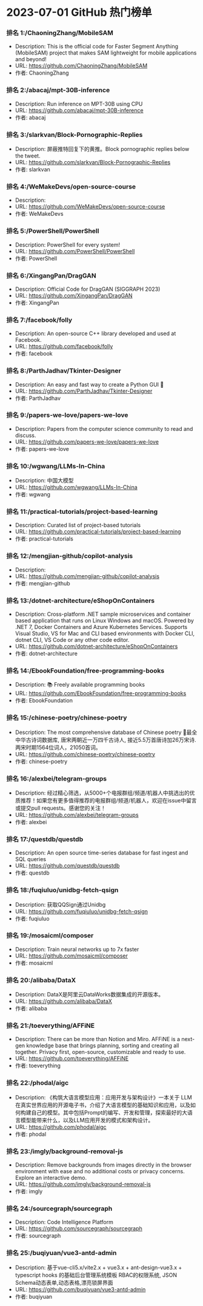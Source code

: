 # 2023-07-01 GitHub 热门榜单


### 排名 1:/ChaoningZhang/MobileSAM
- Description: This is the official code for Faster Segment Anything (MobileSAM) project that makes SAM lightweight for mobile applications and beyond!
- URL: https://github.com/ChaoningZhang/MobileSAM
- 作者: ChaoningZhang 

### 排名 2:/abacaj/mpt-30B-inference
- Description: Run inference on MPT-30B using CPU
- URL: https://github.com/abacaj/mpt-30B-inference
- 作者: abacaj 

### 排名 3:/slarkvan/Block-Pornographic-Replies
- Description: 屏蔽推特回复下的黄推。Block pornographic replies below the tweet.
- URL: https://github.com/slarkvan/Block-Pornographic-Replies
- 作者: slarkvan 

### 排名 4:/WeMakeDevs/open-source-course
- Description: 
- URL: https://github.com/WeMakeDevs/open-source-course
- 作者: WeMakeDevs 

### 排名 5:/PowerShell/PowerShell
- Description: PowerShell for every system!
- URL: https://github.com/PowerShell/PowerShell
- 作者: PowerShell 

### 排名 6:/XingangPan/DragGAN
- Description: Official Code for DragGAN (SIGGRAPH 2023)
- URL: https://github.com/XingangPan/DragGAN
- 作者: XingangPan 

### 排名 7:/facebook/folly
- Description: An open-source C++ library developed and used at Facebook.
- URL: https://github.com/facebook/folly
- 作者: facebook 

### 排名 8:/ParthJadhav/Tkinter-Designer
- Description: An easy and fast way to create a Python GUI 🐍
- URL: https://github.com/ParthJadhav/Tkinter-Designer
- 作者: ParthJadhav 

### 排名 9:/papers-we-love/papers-we-love
- Description: Papers from the computer science community to read and discuss.
- URL: https://github.com/papers-we-love/papers-we-love
- 作者: papers-we-love 

### 排名 10:/wgwang/LLMs-In-China
- Description: 中国大模型
- URL: https://github.com/wgwang/LLMs-In-China
- 作者: wgwang 

### 排名 11:/practical-tutorials/project-based-learning
- Description: Curated list of project-based tutorials
- URL: https://github.com/practical-tutorials/project-based-learning
- 作者: practical-tutorials 

### 排名 12:/mengjian-github/copilot-analysis
- Description: 
- URL: https://github.com/mengjian-github/copilot-analysis
- 作者: mengjian-github 

### 排名 13:/dotnet-architecture/eShopOnContainers
- Description: Cross-platform .NET sample microservices and container based application that runs on Linux Windows and macOS. Powered by .NET 7, Docker Containers and Azure Kubernetes Services. Supports Visual Studio, VS for Mac and CLI based environments with Docker CLI, dotnet CLI, VS Code or any other code editor.
- URL: https://github.com/dotnet-architecture/eShopOnContainers
- 作者: dotnet-architecture 

### 排名 14:/EbookFoundation/free-programming-books
- Description: 📚 Freely available programming books
- URL: https://github.com/EbookFoundation/free-programming-books
- 作者: EbookFoundation 

### 排名 15:/chinese-poetry/chinese-poetry
- Description: The most comprehensive database of Chinese poetry 🧶最全中华古诗词数据库, 唐宋两朝近一万四千古诗人, 接近5.5万首唐诗加26万宋诗. 两宋时期1564位词人，21050首词。
- URL: https://github.com/chinese-poetry/chinese-poetry
- 作者: chinese-poetry 

### 排名 16:/alexbei/telegram-groups
- Description: 经过精心筛选，从5000+个电报群组/频道/机器人中挑选出的优质推荐！如果您有更多值得推荐的电报群组/频道/机器人，欢迎在issue中留言或提交pull requests。感谢您的关注！
- URL: https://github.com/alexbei/telegram-groups
- 作者: alexbei 

### 排名 17:/questdb/questdb
- Description: An open source time-series database for fast ingest and SQL queries
- URL: https://github.com/questdb/questdb
- 作者: questdb 

### 排名 18:/fuqiuluo/unidbg-fetch-qsign
- Description: 获取QQSign通过Unidbg
- URL: https://github.com/fuqiuluo/unidbg-fetch-qsign
- 作者: fuqiuluo 

### 排名 19:/mosaicml/composer
- Description: Train neural networks up to 7x faster
- URL: https://github.com/mosaicml/composer
- 作者: mosaicml 

### 排名 20:/alibaba/DataX
- Description: DataX是阿里云DataWorks数据集成的开源版本。
- URL: https://github.com/alibaba/DataX
- 作者: alibaba 

### 排名 21:/toeverything/AFFiNE
- Description: There can be more than Notion and Miro. AFFiNE is a next-gen knowledge base that brings planning, sorting and creating all together. Privacy first, open-source, customizable and ready to use.
- URL: https://github.com/toeverything/AFFiNE
- 作者: toeverything 

### 排名 22:/phodal/aigc
- Description: 《构筑大语言模型应用：应用开发与架构设计》一本关于 LLM 在真实世界应用的开源电子书，介绍了大语言模型的基础知识和应用，以及如何构建自己的模型。其中包括Prompt的编写、开发和管理，探索最好的大语言模型能带来什么，以及LLM应用开发的模式和架构设计。
- URL: https://github.com/phodal/aigc
- 作者: phodal 

### 排名 23:/imgly/background-removal-js
- Description: Remove backgrounds from images directly in the browser environment with ease and no additional costs or privacy concerns. Explore an interactive demo.
- URL: https://github.com/imgly/background-removal-js
- 作者: imgly 

### 排名 24:/sourcegraph/sourcegraph
- Description: Code Intelligence Platform
- URL: https://github.com/sourcegraph/sourcegraph
- 作者: sourcegraph 

### 排名 25:/buqiyuan/vue3-antd-admin
- Description: 基于vue-cli5.x/vite2.x + vue3.x + ant-design-vue3.x + typescript hooks 的基础后台管理系统模板 RBAC的权限系统, JSON Schema动态表单,动态表格,漂亮锁屏界面
- URL: https://github.com/buqiyuan/vue3-antd-admin
- 作者: buqiyuan 


